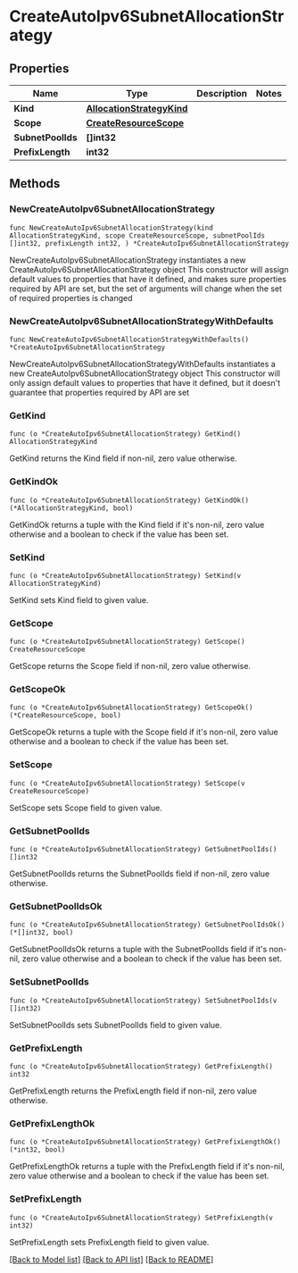 # CreateAutoIpv6SubnetAllocationStrategy

## Properties

Name | Type | Description | Notes
------------ | ------------- | ------------- | -------------
**Kind** | [**AllocationStrategyKind**](AllocationStrategyKind.md) |  | 
**Scope** | [**CreateResourceScope**](CreateResourceScope.md) |  | 
**SubnetPoolIds** | **[]int32** |  | 
**PrefixLength** | **int32** |  | 

## Methods

### NewCreateAutoIpv6SubnetAllocationStrategy

`func NewCreateAutoIpv6SubnetAllocationStrategy(kind AllocationStrategyKind, scope CreateResourceScope, subnetPoolIds []int32, prefixLength int32, ) *CreateAutoIpv6SubnetAllocationStrategy`

NewCreateAutoIpv6SubnetAllocationStrategy instantiates a new CreateAutoIpv6SubnetAllocationStrategy object
This constructor will assign default values to properties that have it defined,
and makes sure properties required by API are set, but the set of arguments
will change when the set of required properties is changed

### NewCreateAutoIpv6SubnetAllocationStrategyWithDefaults

`func NewCreateAutoIpv6SubnetAllocationStrategyWithDefaults() *CreateAutoIpv6SubnetAllocationStrategy`

NewCreateAutoIpv6SubnetAllocationStrategyWithDefaults instantiates a new CreateAutoIpv6SubnetAllocationStrategy object
This constructor will only assign default values to properties that have it defined,
but it doesn't guarantee that properties required by API are set

### GetKind

`func (o *CreateAutoIpv6SubnetAllocationStrategy) GetKind() AllocationStrategyKind`

GetKind returns the Kind field if non-nil, zero value otherwise.

### GetKindOk

`func (o *CreateAutoIpv6SubnetAllocationStrategy) GetKindOk() (*AllocationStrategyKind, bool)`

GetKindOk returns a tuple with the Kind field if it's non-nil, zero value otherwise
and a boolean to check if the value has been set.

### SetKind

`func (o *CreateAutoIpv6SubnetAllocationStrategy) SetKind(v AllocationStrategyKind)`

SetKind sets Kind field to given value.


### GetScope

`func (o *CreateAutoIpv6SubnetAllocationStrategy) GetScope() CreateResourceScope`

GetScope returns the Scope field if non-nil, zero value otherwise.

### GetScopeOk

`func (o *CreateAutoIpv6SubnetAllocationStrategy) GetScopeOk() (*CreateResourceScope, bool)`

GetScopeOk returns a tuple with the Scope field if it's non-nil, zero value otherwise
and a boolean to check if the value has been set.

### SetScope

`func (o *CreateAutoIpv6SubnetAllocationStrategy) SetScope(v CreateResourceScope)`

SetScope sets Scope field to given value.


### GetSubnetPoolIds

`func (o *CreateAutoIpv6SubnetAllocationStrategy) GetSubnetPoolIds() []int32`

GetSubnetPoolIds returns the SubnetPoolIds field if non-nil, zero value otherwise.

### GetSubnetPoolIdsOk

`func (o *CreateAutoIpv6SubnetAllocationStrategy) GetSubnetPoolIdsOk() (*[]int32, bool)`

GetSubnetPoolIdsOk returns a tuple with the SubnetPoolIds field if it's non-nil, zero value otherwise
and a boolean to check if the value has been set.

### SetSubnetPoolIds

`func (o *CreateAutoIpv6SubnetAllocationStrategy) SetSubnetPoolIds(v []int32)`

SetSubnetPoolIds sets SubnetPoolIds field to given value.


### GetPrefixLength

`func (o *CreateAutoIpv6SubnetAllocationStrategy) GetPrefixLength() int32`

GetPrefixLength returns the PrefixLength field if non-nil, zero value otherwise.

### GetPrefixLengthOk

`func (o *CreateAutoIpv6SubnetAllocationStrategy) GetPrefixLengthOk() (*int32, bool)`

GetPrefixLengthOk returns a tuple with the PrefixLength field if it's non-nil, zero value otherwise
and a boolean to check if the value has been set.

### SetPrefixLength

`func (o *CreateAutoIpv6SubnetAllocationStrategy) SetPrefixLength(v int32)`

SetPrefixLength sets PrefixLength field to given value.



[[Back to Model list]](../README.md#documentation-for-models) [[Back to API list]](../README.md#documentation-for-api-endpoints) [[Back to README]](../README.md)


